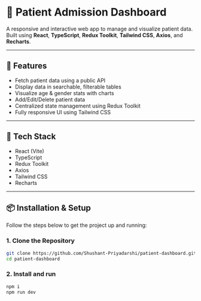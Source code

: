 # 🏥 Patient Admission Dashboard

A responsive and interactive web app to manage and visualize patient data. Built using **React**, **TypeScript**, **Redux Toolkit**, **Tailwind CSS**, **Axios**, and **Recharts**.

---

## 🚀 Features

- Fetch patient data using a public API
- Display data in searchable, filterable tables
- Visualize age & gender stats with charts
- Add/Edit/Delete patient data
- Centralized state management using Redux Toolkit
- Fully responsive UI using Tailwind CSS

---

## 🧠 Tech Stack

- React (Vite)
- TypeScript
- Redux Toolkit
- Axios
- Tailwind CSS
- Recharts

---

## 📦 Installation & Setup

Follow the steps below to get the project up and running:

### 1. Clone the Repository

```bash
git clone https://github.com/Shushant-Priyadarshi/patient-dashboard.git
cd patient-dashboard
```
### 2. Install and run

```bash
npm i 
npm run dev 
```
